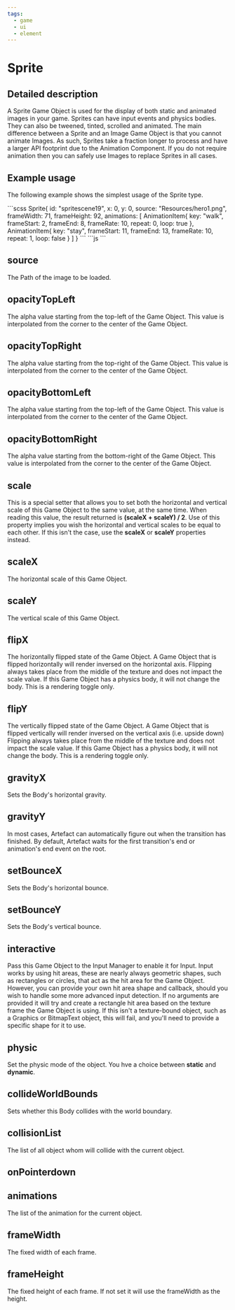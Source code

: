 ```yaml
---
tags:
  - game
  - ui
  - element
---
```

# Sprite

## Detailed description
A Sprite Game Object is used for the display of both static and animated images in your game. Sprites can have input events and physics bodies. They can also be tweened, tinted, scrolled and animated.
The main difference between a Sprite and an Image Game Object is that you cannot animate Images. As such, Sprites take a fraction longer to process and have a larger API footprint due to the Animation Component. If you do not require animation then you can safely use Images to replace Sprites in all cases.

## Example usage
The following example shows the simplest usage of the Sprite type.

<code-group>
<code-block title=".game.at" active>
```scss
Sprite{
  id: "spritescene19",
  x: 0,
  y: 0,
  source: "Resources/hero1.png",
  frameWidth: 71,
  frameHeight: 92,
  animations: [
    AnimationItem{
      key: "walk",
      frameStart: 2,
      frameEnd: 8,
      frameRate: 10,
      repeat: 0,
      loop: true
    },
    AnimationItem{
      key: "stay",
      frameStart: 11,
      frameEnd: 13,
      frameRate: 10,
      repeat: 1,
      loop: false
    }
  ]
}
```
</code-block>

<code-block title=".atObj">
```js
```
</code-block>
</code-group>

## source <Badge text="String" type="tip" vertical="middle"/>
The Path of the image to be loaded.

## opacityTopLeft <Badge text="int" type="tip" vertical="middle"/>
The alpha value starting from the top-left of the Game Object. This value is interpolated from the corner to the center of the Game Object.

## opacityTopRight <Badge text="int" type="tip" vertical="middle"/>
The alpha value starting from the top-right of the Game Object. This value is interpolated from the corner to the center of the Game Object.

## opacityBottomLeft <Badge text="int" type="tip" vertical="middle"/>
The alpha value starting from the top-left of the Game Object. This value is interpolated from the corner to the center of the Game Object.

## opacityBottomRight <Badge text="int" type="tip" vertical="middle"/>
The alpha value starting from the bottom-right of the Game Object. This value is interpolated from the corner to the center of the Game Object.

## scale <Badge text="int" type="tip" vertical="middle"/>
This is a special setter that allows you to set both the horizontal and vertical scale of this Game Object to the same value, at the same time. When reading this value, the result returned is <b>(scaleX + scaleY) / 2</b>. Use of this property implies you wish the horizontal and vertical scales to be equal to each other. If this isn't the case, use the <b>scaleX</b> or <b>scaleY</b> properties instead.

## scaleX <Badge text="int" type="tip" vertical="middle"/>
The horizontal scale of this Game Object.

## scaleY <Badge text="int" type="tip" vertical="middle"/>
The vertical scale of this Game Object.

## flipX <Badge text="bool" type="tip" vertical="middle"/>
The horizontally flipped state of the Game Object. A Game Object that is flipped horizontally will render inversed on the horizontal axis. Flipping always takes place from the middle of the texture and does not impact the scale value. If this Game Object has a physics body, it will not change the body. This is a rendering toggle only.

## flipY <Badge text="bool" type="tip" vertical="middle"/>
The vertically flipped state of the Game Object. A Game Object that is flipped vertically will render inversed on the vertical axis (i.e. upside down) Flipping always takes place from the middle of the texture and does not impact the scale value. If this Game Object has a physics body, it will not change the body. This is a rendering toggle only.

## gravityX <Badge text="int" type="tip" vertical="middle"/>
Sets the Body's horizontal gravity.

## gravityY <Badge text="int" type="tip" vertical="middle"/>
In most cases, Artefact can automatically figure out when the transition has finished. By default, Artefact waits for the first transition's end or animation's end event on the root.

## setBounceX <Badge text="int" type="tip" vertical="middle"/>
Sets the Body's horizontal bounce.

## setBounceY <Badge text="int" type="tip" vertical="middle"/>
Sets the Body's vertical bounce.

## interactive <Badge text="bool" type="tip" vertical="middle"/>
Pass this Game Object to the Input Manager to enable it for Input. Input works by using hit areas, these are nearly always geometric shapes, such as rectangles or circles, that act as the hit area for the Game Object. However, you can provide your own hit area shape and callback, should you wish to handle some more advanced input detection. If no arguments are provided it will try and create a rectangle hit area based on the texture frame the Game Object is using. If this isn't a texture-bound object, such as a Graphics or BitmapText object, this will fail, and you'll need to provide a specific shape for it to use.

## physic <Badge text="String" type="tip" vertical="middle"/>
Set the physic mode of the object. You hve a choice between <b>static</b> and <b>dynamic</b>.

## collideWorldBounds <Badge text="bool" type="tip" vertical="middle"/>
Sets whether this Body collides with the world boundary.

## collisionList <Badge text="Array" type="tip" vertical="middle"/>
The list of all object whom will collide with the current object.

## onPointerdown <Badge text="Signal" type="tip" vertical="middle"/>


## animations <Badge text="Array" type="tip" vertical="middle"/>
The list of the animation for the current object.

## frameWidth <Badge text="int" type="tip" vertical="middle"/>
The fixed width of each frame.

## frameHeight <Badge text="int" type="tip" vertical="middle"/>
The fixed height of each frame. If not set it will use the frameWidth as the height.
